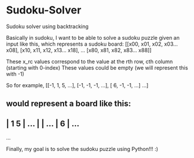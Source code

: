 # Sudoku-Solver

Sudoku solver using backtracking

Basically in sudoku, I want to be able to solve a sudoku puzzle given an input like this, which represents a sudoku board:
[[x00, x01, x02, x03... x08],
 [x10, x11, x12, x13... x18],
 ...
 [x80, x81, x82, x83... x88]]
 
 These x_rc values correspond to the value at the rth row, cth column (starting with 0-index) These values could be empty (we will represent this with -1)
 
 So for example,
 [[-1,  1,  5, ...],
 [-1, -1, -1, ...],
 [ 6, -1, -1, ...]
 ...]
 
 would represent a board like this:
  -----------
|     1   5 | ...
|           | ...
| 6         | ...
 -----------
 ...
 
 Finally, my goal is to solve the sudoku puzzle using Python!!! :)
 
